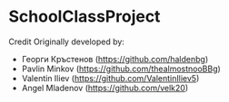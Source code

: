   # SchoolClassProject

Credit
Originally developed by:

* Георги Кръстенов (https://github.com/haldenbg)
* Pavlin Minkov (https://github.com/thealmostnooBBg)
* Valentin Iliev (https://github.com/ValentinIliev5)
* Angel Mladenov (https://github.com/velk20)
